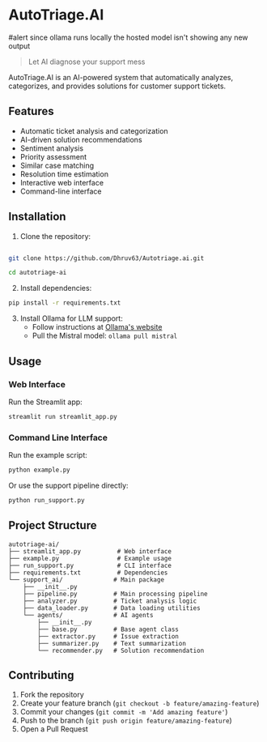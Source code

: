 # AutoTriage.AI


#alert since ollama runs locally the hosted model isn't showing any new output


> Let AI diagnose your support mess

AutoTriage.AI is an AI-powered system that automatically analyzes, categorizes, and provides solutions for customer support tickets.

## Features

- Automatic ticket analysis and categorization
- AI-driven solution recommendations
- Sentiment analysis
- Priority assessment
- Similar case matching
- Resolution time estimation
- Interactive web interface
- Command-line interface

## Installation

1. Clone the repository:
```bash

git clone https://github.com/Dhruv63/Autotriage.ai.git

cd autotriage-ai
```

2. Install dependencies:
```bash
pip install -r requirements.txt
```

3. Install Ollama for LLM support:
   - Follow instructions at [Ollama's website](https://ollama.ai)
   - Pull the Mistral model: `ollama pull mistral`

## Usage

### Web Interface

Run the Streamlit app:
```bash
streamlit run streamlit_app.py
```

### Command Line Interface

Run the example script:
```bash
python example.py
```

Or use the support pipeline directly:
```bash
python run_support.py
```

## Project Structure

```
autotriage-ai/
├── streamlit_app.py          # Web interface
├── example.py                # Example usage
├── run_support.py            # CLI interface
├── requirements.txt          # Dependencies
└── support_ai/              # Main package
    ├── __init__.py
    ├── pipeline.py          # Main processing pipeline
    ├── analyzer.py          # Ticket analysis logic
    ├── data_loader.py       # Data loading utilities
    └── agents/              # AI agents
        ├── __init__.py
        ├── base.py          # Base agent class
        ├── extractor.py     # Issue extraction
        ├── summarizer.py    # Text summarization
        └── recommender.py   # Solution recommendation
```


## Contributing

1. Fork the repository
2. Create your feature branch (`git checkout -b feature/amazing-feature`)
3. Commit your changes (`git commit -m 'Add amazing feature'`)
4. Push to the branch (`git push origin feature/amazing-feature`)
5. Open a Pull Request
